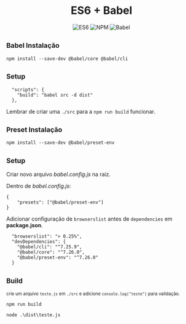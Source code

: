 <h1 align="center">ES6 + Babel</h1>

<p align=center>
    <img src="https://img.shields.io/badge/javascript-es6-8A2BE2" alt="ES6">
    </img> 
    <img src="https://img.shields.io/badge/npm-v%2010.8.1-F52E42" alt="NPM">
    </img> 
    <img src="https://img.shields.io/badge/babel-7.26.0-orange?logo=babel" alt="Babel">
    </img> 
</p>

## <sup>Babel Instalação</sup>

```
npm install --save-dev @babel/core @babel/cli
```


## <sup>Setup</sup>

```
  "scripts": {
    "build": "babel src -d dist"
  },
```

Lembrar de criar uma ```./src``` para a ```npm run build``` funcionar.

## <sup>Preset Instalação</sup>

```
npm install --save-dev @babel/preset-env
```

## <sup>Setup</sup>

Criar novo arquivo _babel.config.js_ na raiz.

Dentro de _babel.config.js_:

```
{
    "presets": ["@babel/preset-env"]
}
```
Adicionar configuração de ```browserslist``` antes de ```dependencies``` em __package.json__.

```
  "browserslist": "> 0.25%",
  "devDependencies": {
    "@babel/cli": "^7.25.9",
    "@babel/core": "^7.26.0",
    "@babel/preset-env": "^7.26.0"
  }
```

## <sup>Build</sup>

<sup>crie um arquivo ```teste.js``` em ```./src``` e adicione ```console.log("teste")``` para validação.<sup>


```
npm run build
```

```
node .\dist\teste.js
```






